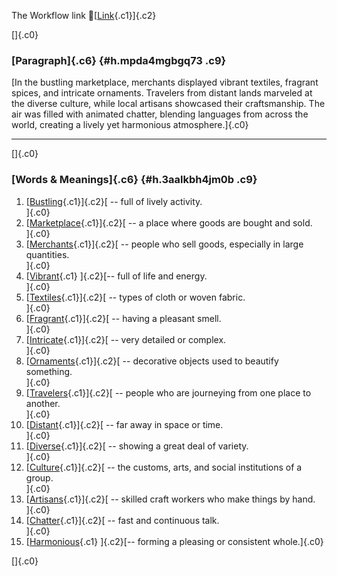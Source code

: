 The Workflow link
👏[[Link](https://www.google.com/url?q=http://www.google.com&sa=D&source=editors&ust=1759936870545405&usg=AOvVaw1jkIZWLrUM4Kg__FrUbF7O){.c1}]{.c2}

[]{.c0}

### [Paragraph]{.c6} {#h.mpda4mgbgq73 .c9}

[In the bustling marketplace, merchants displayed vibrant textiles,
fragrant spices, and intricate ornaments. Travelers from distant lands
marveled at the diverse culture, while local artisans showcased their
craftsmanship. The air was filled with animated chatter, blending
languages from across the world, creating a lively yet harmonious
atmosphere.]{.c0}

------------------------------------------------------------------------

[]{.c0}

### [Words & Meanings]{.c6} {#h.3aalkbh4jm0b .c9}

1.  [[Bustling](https://www.google.com/url?q=http://www.google.com&sa=D&source=editors&ust=1759936870546761&usg=AOvVaw0ys727gYlLyJ7pvIFfCgxF){.c1}]{.c2}[ --
    full of lively activity.\
    ]{.c0}
2.  [[Marketplace](https://www.google.com/url?q=http://www.google.com&sa=D&source=editors&ust=1759936870547335&usg=AOvVaw0qFdTfJBWny8lvv0c_39ox){.c1}]{.c2}[ --
    a place where goods are bought and sold.\
    ]{.c0}
3.  [[Merchants](https://www.google.com/url?q=http://www.google.com&sa=D&source=editors&ust=1759936870547823&usg=AOvVaw0MaBZeo7tUK7XwopL7tkyY){.c1}]{.c2}[ --
    people who sell goods, especially in large quantities.\
    ]{.c0}
4.  [[Vibrant](https://www.google.com/url?q=http://www.google.com&sa=D&source=editors&ust=1759936870548258&usg=AOvVaw3oviCfnbLOxeVn2Xi-EDD6){.c1}
    ]{.c2}[-- full of life and energy.\
    ]{.c0}
5.  [[Textiles](https://www.google.com/url?q=http://www.google.com&sa=D&source=editors&ust=1759936870548664&usg=AOvVaw2Z8MIb_4V4m_HnHUwXVyMd){.c1}]{.c2}[ --
    types of cloth or woven fabric.\
    ]{.c0}
6.  [[Fragrant](https://www.google.com/url?q=http://www.google.com&sa=D&source=editors&ust=1759936870549088&usg=AOvVaw26V32RtA72W3dnAzCwvQba){.c1}]{.c2}[ --
    having a pleasant smell.\
    ]{.c0}
7.  [[Intricate](https://www.google.com/url?q=http://www.google.com&sa=D&source=editors&ust=1759936870549466&usg=AOvVaw2Y2jaEmylCxz_VfLqUpRT_){.c1}]{.c2}[ --
    very detailed or complex.\
    ]{.c0}
8.  [[Ornaments](https://www.google.com/url?q=http://www.google.com&sa=D&source=editors&ust=1759936870549845&usg=AOvVaw0dxcNPato-1fdylUiJh5T-){.c1}]{.c2}[ --
    decorative objects used to beautify something.\
    ]{.c0}
9.  [[Travelers](https://www.google.com/url?q=http://www.google.com&sa=D&source=editors&ust=1759936870550250&usg=AOvVaw1VxEMaH-U8tLSUG1yffYV5){.c1}]{.c2}[ --
    people who are journeying from one place to another.\
    ]{.c0}
10. [[Distant](https://www.google.com/url?q=http://www.google.com&sa=D&source=editors&ust=1759936870550689&usg=AOvVaw11vhjSRaGdq-lRAuGIKFsL){.c1}]{.c2}[ --
    far away in space or time.\
    ]{.c0}
11. [[Diverse](https://www.google.com/url?q=http://www.google.com&sa=D&source=editors&ust=1759936870551090&usg=AOvVaw0I_T_AQGpKVqNtTsQblsbF){.c1}]{.c2}[ --
    showing a great deal of variety.\
    ]{.c0}
12. [[Culture](https://www.google.com/url?q=http://www.google.com&sa=D&source=editors&ust=1759936870551533&usg=AOvVaw2gaRzTQZYOmeSIgewr2mF5){.c1}]{.c2}[ --
    the customs, arts, and social institutions of a group.\
    ]{.c0}
13. [[Artisans](https://www.google.com/url?q=http://www.google.com&sa=D&source=editors&ust=1759936870551953&usg=AOvVaw0kknWlJbhN14vx-ypBGc9t){.c1}]{.c2}[ --
    skilled craft workers who make things by hand.\
    ]{.c0}
14. [[Chatter](https://www.google.com/url?q=http://www.google.com&sa=D&source=editors&ust=1759936870552365&usg=AOvVaw1NNIGaRHFPmJdGSasPJOJW){.c1}]{.c2}[ --
    fast and continuous talk.\
    ]{.c0}
15. [[Harmonious](https://www.google.com/url?q=http://www.google.com&sa=D&source=editors&ust=1759936870552723&usg=AOvVaw0EIX5u3Qbr8pg0ka7n_Yc_){.c1}
    ]{.c2}[-- forming a pleasing or consistent whole.]{.c0}

[]{.c0}
